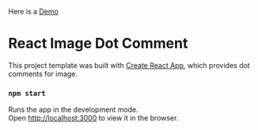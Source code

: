 Here is a [Demo](https://halumz.github.io/react-image-dot-comment) 

# React Image Dot Comment
This project template was built with [Create React App](https://github.com/facebookincubator/create-react-app), which provides dot comments for image.

### `npm start`

Runs the app in the development mode.<br>
Open [http://localhost:3000](http://localhost:3000) to view it in the browser.
